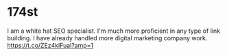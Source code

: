 # 174st
I am a white hat SEO specialist. I'm much more proficient in any type of link building. I have already handled more digital marketing company work. https://t.co/ZEz4klFual?amp=1
